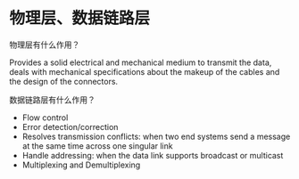 # 物理层、数据链路层

物理层有什么作用？

Provides a solid electrical and mechanical medium to transmit the data, deals with mechanical specifications about the makeup of the cables and the design of the connectors.



数据链路层有什么作用？

- Flow control
- Error detection/correction
- Resolves transmission conflicts: when two end systems send a message at the same time across one singular link
- Handle addressing: when the data link supports broadcast or multicast
- Multiplexing and Demultiplexing